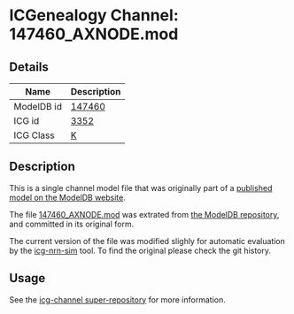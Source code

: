 # ICGenealogy Channel: 147460\_AXNODE.mod

## Details

Name | Description
---- | -----------
ModelDB id | [147460](http://senselab.med.yale.edu/ModelDB/ShowModel.cshtml?model=147460)
ICG id | [3352](http://icg.neurotheory.ox.ac.uk/channels/1/3352)
ICG Class | [K](http://icg.neurotheory.ox.ac.uk/channels/1)

## Description

This is a single channel model file that was originally part of a [published model on the ModelDB website](http://senselab.med.yale.edu/mModelDB/ShowModel.cshtml?model=147460).


The file [147460\_AXNODE.mod](147460_AXNODE.mod) was extrated from [the ModelDB repository](http://senselab.med.yale.edu/ModelDB/ShowModel.cshtml?model=147460), and committed in its original form.

The current version of the file was modified slighly for automatic evaluation by the [icg-nrn-sim](https://github.com/icgenealogy/icg-nrn-sim) tool. To find the original please check the git history.


## Usage

See the [icg-channel super-repository](https://github.com/icgenealogy/icg-channels) for more information.